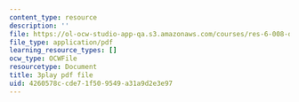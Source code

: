 ```yaml
---
content_type: resource
description: ''
file: https://ol-ocw-studio-app-qa.s3.amazonaws.com/courses/res-6-008-digital-signal-processing-spring-2011/4260578ccde71f509549a31a9d2e3e97_AsSsGjaBbas.pdf
file_type: application/pdf
learning_resource_types: []
ocw_type: OCWFile
resourcetype: Document
title: 3play pdf file
uid: 4260578c-cde7-1f50-9549-a31a9d2e3e97
---
```


